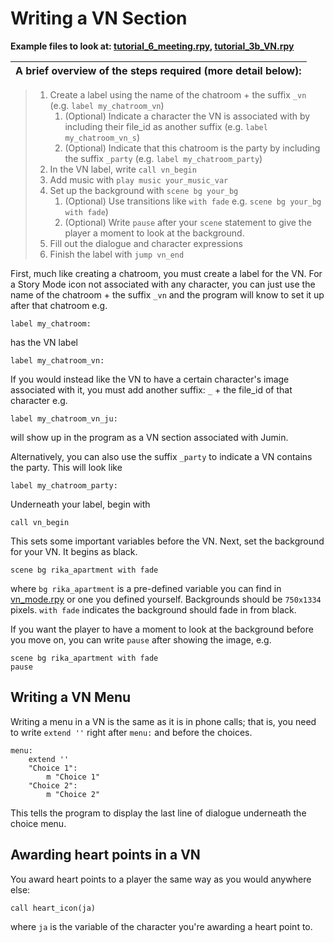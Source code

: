 # Writing a VN Section

**Example files to look at: [tutorial_6_meeting.rpy](https://github.com/shawna-p/mysterious-messenger/blob/master/game/tutorial_day_scripts/tutorial_6_meeting.rpy "tutorial_6_meeting"), [tutorial_3b_VN.rpy](https://github.com/shawna-p/mysterious-messenger/blob/master/game/tutorial_day_scripts/tutorial_3b_VN.rpy "tutorial_3b_VN")**

A brief overview of the steps required (more detail below): |
------------------------------------------------------------|

> 1. Create a label using the name of the chatroom + the suffix `_vn` (e.g. `label my_chatroom_vn`)
>    1. (Optional) Indicate a character the VN is associated with by including their file_id as another suffix (e.g. `label my_chatroom_vn_s`)
>    2. (Optional) Indicate that this chatroom is the party by including the suffix `_party` (e.g. `label my_chatroom_party`)
> 2. In the VN label, write `call vn_begin`
> 3. Add music with `play music your_music_var`
> 4. Set up the background with `scene bg your_bg`
>    1. (Optional) Use transitions like `with fade` e.g. `scene bg your_bg with fade`)
>    2. (Optional) Write `pause` after your `scene` statement to give the player a moment to look at the background.
> 5. Fill out the dialogue and character expressions
> 6. Finish the label with `jump vn_end`

First, much like creating a chatroom, you must create a label for the VN. For a Story Mode icon not associated with any character, you can just use the name of the chatroom + the suffix `_vn` and the program will know to set it up after that chatroom e.g.

```renpy
label my_chatroom:
```

has the VN label

```renpy
label my_chatroom_vn:
```

If you would instead like the VN to have a certain character's image associated with it, you must add another suffix: `_` + the file_id of that character e.g.

```renpy
label my_chatroom_vn_ju:
```

will show up in the program as a VN section associated with Jumin.

Alternatively, you can also use the suffix `_party` to indicate a VN contains the party. This will look like

```renpy
label my_chatroom_party:
```

Underneath your label, begin with

```renpy
call vn_begin
```

This sets some important variables before the VN. Next, set the background for your VN. It begins as black.

```renpy
scene bg rika_apartment with fade
```

where `bg rika_apartment` is a pre-defined variable you can find in [vn_mode.rpy](https://github.com/shawna-p/mysterious-messenger/blob/master/game/vn_mode.rpy "vn_mode.rpy") or one you defined yourself. Backgrounds should be `750x1334` pixels. `with fade` indicates the background should fade in from black.

If you want the player to have a moment to look at the background before you move on, you can write `pause` after showing the image, e.g.

```renpy
scene bg rika_apartment with fade
pause
```

## Writing a VN Menu

Writing a menu in a VN is the same as it is in phone calls; that is, you need to write `extend ''` right after `menu:` and before the choices.

```renpy
menu:
    extend ''
    "Choice 1":
        m "Choice 1"
    "Choice 2":
        m "Choice 2"
```

This tells the program to display the last line of dialogue underneath the choice menu.

## Awarding heart points in a VN

You award heart points to a player the same way as you would anywhere else:

```renpy
call heart_icon(ja)
```

where `ja` is the variable of the character you're awarding a heart point to.
